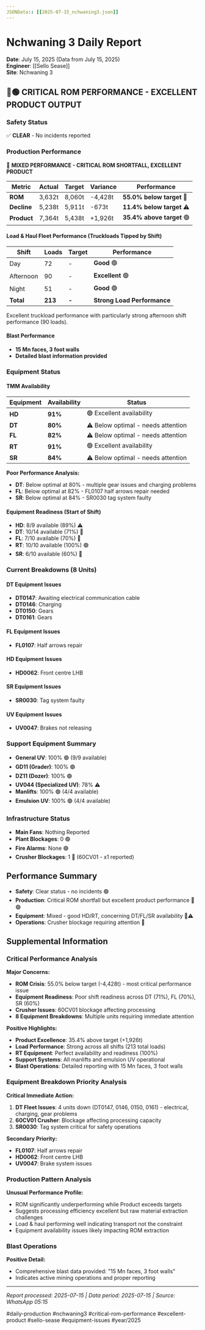 ```yaml
---
JSONData:: [[2025-07-15_nchwaning3.json]]
---
```


# Nchwaning 3 Daily Report
**Date**: July 15, 2025 (Data from July 15, 2025)  
**Engineer**: [[Sello Sease]]  
**Site**: Nchwaning 3  

## 🔴🟢 CRITICAL ROM PERFORMANCE - EXCELLENT PRODUCT OUTPUT

### Safety Status
✅ **CLEAR** - No incidents reported

### Production Performance
🔴 **MIXED PERFORMANCE - CRITICAL ROM SHORTFALL, EXCELLENT PRODUCT**

| Metric | Actual | Target | Variance | Performance |
|--------|--------|--------|----------|-------------|
| **ROM** | 3,632t | 8,060t | -4,428t | **55.0% below target** 🔴 |
| **Decline** | 5,238t | 5,911t | -673t | **11.4% below target** ⚠️ |
| **Product** | 7,364t | 5,438t | +1,926t | **35.4% above target** 🟢 |

#### Load & Haul Fleet Performance (Truckloads Tipped by Shift)
| Shift | Loads | Target | Performance |
|-------|-------|--------|-------------|
| Day | 72 | - | **Good** 🟢 |
| Afternoon | 90 | - | **Excellent** 🟢 |
| Night | 51 | - | **Good** 🟢 |
| **Total** | **213** | **-** | **Strong Load Performance** |

Excellent truckload performance with particularly strong afternoon shift performance (90 loads).

#### Blast Performance
- **15 Mn faces, 3 foot walls**
- **Detailed blast information provided**

### Equipment Status

#### TMM Availability
| Equipment | Availability | Status |
|-----------|-------------|---------|
| **HD** | **91%** | 🟢 Excellent availability |
| **DT** | **80%** | ⚠️ Below optimal - needs attention |
| **FL** | **82%** | ⚠️ Below optimal - needs attention |
| **RT** | **91%** | 🟢 Excellent availability |
| **SR** | **84%** | ⚠️ Below optimal - needs attention |

**Poor Performance Analysis:**
- **DT**: Below optimal at 80% - multiple gear issues and charging problems
- **FL**: Below optimal at 82% - FL0107 half arrows repair needed
- **SR**: Below optimal at 84% - SR0030 tag system faulty

#### Equipment Readiness (Start of Shift)
- **HD**: 8/9 available (89%) ⚠️
- **DT**: 10/14 available (71%) 🔴
- **FL**: 7/10 available (70%) 🔴
- **RT**: 10/10 available (100%) 🟢
- **SR**: 6/10 available (60%) 🔴

### Current Breakdowns (8 Units)

#### DT Equipment Issues
- **DT0147**: Awaiting electrical communication cable
- **DT0146**: Charging
- **DT0150**: Gears
- **DT0161**: Gears

#### FL Equipment Issues
- **FL0107**: Half arrows repair

#### HD Equipment Issues
- **HD0062**: Front centre LHB

#### SR Equipment Issues
- **SR0030**: Tag system faulty

#### UV Equipment Issues
- **UV0047**: Brakes not releasing

### Support Equipment Summary
- **General UV**: 100% 🟢 (9/9 available)
- **GD11 (Grader)**: 100% 🟢
- **DZ11 (Dozer)**: 100% 🟢
- **UV044 (Specialized UV)**: 78% ⚠️
- **Manlifts**: 100% 🟢 (4/4 available)
- **Emulsion UV**: 100% 🟢 (4/4 available)

### Infrastructure Status
- **Main Fans**: Nothing Reported
- **Plant Blockages**: 0 🟢
- **Fire Alarms**: None 🟢
- **Crusher Blockages**: 1 🔴 (60CV01 - x1 reported)

## Performance Summary
- **Safety**: Clear status - no incidents 🟢
- **Production**: Critical ROM shortfall but excellent product performance 🔴🟢
- **Equipment**: Mixed - good HD/RT, concerning DT/FL/SR availability 🔴⚠️
- **Operations**: Crusher blockage requiring attention 🔴

## Supplemental Information

### Critical Performance Analysis
**Major Concerns:**
- **ROM Crisis**: 55.0% below target (-4,428t) - most critical performance issue
- **Equipment Readiness**: Poor shift readiness across DT (71%), FL (70%), SR (60%)
- **Crusher Issues**: 60CV01 blockage affecting processing
- **8 Equipment Breakdowns**: Multiple units requiring immediate attention

**Positive Highlights:**
- **Product Excellence**: 35.4% above target (+1,926t)
- **Load Performance**: Strong across all shifts (213 total loads)
- **RT Equipment**: Perfect availability and readiness (100%)
- **Support Systems**: All manlifts and emulsion UV operational
- **Blast Operations**: Detailed reporting with 15 Mn faces, 3 foot walls

### Equipment Breakdown Priority Analysis
**Critical Immediate Action:**
1. **DT Fleet Issues**: 4 units down (DT0147, 0146, 0150, 0161) - electrical, charging, gear problems
2. **60CV01 Crusher**: Blockage affecting processing capacity
3. **SR0030**: Tag system critical for safety operations

**Secondary Priority:**
- **FL0107**: Half arrows repair
- **HD0062**: Front centre LHB
- **UV0047**: Brake system issues

### Production Pattern Analysis
**Unusual Performance Profile:**
- ROM significantly underperforming while Product exceeds targets
- Suggests processing efficiency excellent but raw material extraction challenges
- Load & haul performing well indicating transport not the constraint
- Equipment availability issues likely impacting ROM extraction

### Blast Operations
**Positive Detail:**
- Comprehensive blast data provided: "15 Mn faces, 3 foot walls"
- Indicates active mining operations and proper reporting

---
*Report processed: 2025-07-15 | Data period: 2025-07-15 | Source: WhatsApp 05:15*

#daily-production #nchwaning3 #critical-rom-performance #excellent-product #sello-sease #equipment-issues #year/2025